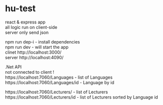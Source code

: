 # hu-test

react & express app <br/>
all logic run on client-side<br/>
server only send json 

npm run dep-i   - install dependencies <br/>
npm run dev     -  will start the app <br/>
clinet  http://localhost:3000/<br/>
server http://localhost:4090/



.Net API  <br/>
not connected to client ! <br/>
https://localhost:7060/Languages - list of Languages <br/>
https://localhost:7060/Languages/id  - Language by id <br/>

https://localhost:7060/Lecturers/  - list of Lecturers  <br/>
https://localhost:7060/Lecturers/id - list of Lecturers sorted by Language id 
